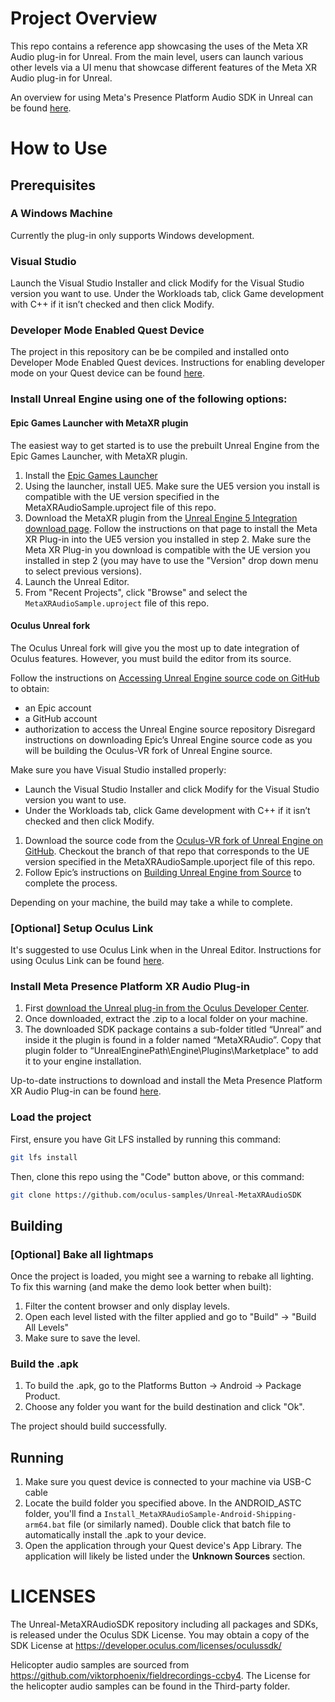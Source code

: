 # Project Overview

This repo contains a reference app showcasing the uses of the Meta XR Audio plug-in for Unreal. From the main level, users can launch various other levels via a UI menu that showcase different features of the Meta XR Audio plug-in for Unreal.

An overview for using Meta's Presence Platform Audio SDK in Unreal can be found [here](https://developer.oculus.com/documentation/unreal/meta-xr-audio-sdk-unreal-req-setup/).

# How to Use

## Prerequisites

### A Windows Machine
Currently the plug-in only supports Windows development.

### Visual Studio

Launch the Visual Studio Installer and click Modify for the Visual Studio version you want to use. Under the Workloads tab, click Game development with C++ if it isn’t checked and then click Modify.

### Developer Mode Enabled Quest Device
The project in this repository can be be compiled and installed onto Developer Mode Enabled Quest devices. Instructions for enabling developer mode on your Quest device can be found [here](https://developer.oculus.com/documentation/native/android/mobile-device-setup/#enable-developer-mode).

### Install Unreal Engine using one of the following options:

#### Epic Games Launcher with MetaXR plugin

The easiest way to get started is to use the prebuilt Unreal Engine from the Epic Games Launcher, with MetaXR plugin.

1. Install the [Epic Games Launcher](https://www.epicgames.com/store/en-US/download)
2. Using the launcher, install UE5. Make sure the UE5 version you install is compatible with the UE version specified in the MetaXRAudioSample.uproject file of this repo.
3. Download the MetaXR plugin from the [Unreal Engine 5 Integration download page](https://developer.oculus.com/downloads/package/unreal-engine-5-integration). Follow the instructions on that page to install the Meta XR Plug-in into the UE5 version you installed in step 2. Make sure the Meta XR Plug-in you download is compatible with the UE version you installed in step 2 (you may have to use the "Version" drop down menu to select previous versions).
3. Launch the Unreal Editor.
4. From "Recent Projects", click "Browse" and select the `MetaXRAudioSample.uproject` file of this repo.

#### Oculus Unreal fork

The Oculus Unreal fork will give you the most up to date integration of Oculus features. However, you must build the editor from its source.

Follow the instructions on [Accessing Unreal Engine source code on GitHub](https://www.unrealengine.com/en-US/ue-on-github) to obtain:
- an Epic account
- a GitHub account
- authorization to access the Unreal Engine source repository
Disregard instructions on downloading Epic’s Unreal Engine source code as you will be building the Oculus-VR fork of Unreal Engine source.

Make sure you have Visual Studio installed properly:
- Launch the Visual Studio Installer and click Modify for the Visual Studio version you want to use.
- Under the Workloads tab, click Game development with C++ if it isn’t checked and then click Modify.

1. Download the source code from the [Oculus-VR fork of Unreal Engine on GitHub](https://github.com/Oculus-VR/UnrealEngine). Checkout the branch of that repo that corresponds to the UE version specified in the MetaXRAudioSample.uporject file of this repo.
2. Follow Epic’s instructions on [Building Unreal Engine from Source](https://docs.unrealengine.com/5.2/en-US/building-unreal-engine-from-source/) to complete the process.

Depending on your machine, the build may take a while to complete.

### [Optional] Setup Oculus Link

It's suggested to use Oculus Link when in the Unreal Editor. Instructions for using Oculus Link can be found [here](https://developer.oculus.com/documentation/unreal/unreal-link/).

### Install Meta Presence Platform XR Audio Plug-in

1. First [download the Unreal plug-in from the Oculus Developer Center](https://developer.oculus.com/downloads/package/meta-xr-audio-unreal/).
1. Once downloaded, extract the .zip to a local folder on your machine.
1. The downloaded SDK package contains a sub-folder titled “Unreal” and inside it the plugin is found in a folder named “MetaXRAudio”. Copy that plugin folder to “UnrealEnginePath\Engine\Plugins\Marketplace" to add it to your engine installation.

Up-to-date instructions to download and install the Meta Presence Platform XR Audio Plug-in can be found [here](https://developer.oculus.com/documentation/unreal/meta-xr-audio-sdk-unreal-req-setup/).

### Load the project

First, ensure you have Git LFS installed by running this command:
```sh
git lfs install
```

Then, clone this repo using the "Code" button above, or this command:
```sh
git clone https://github.com/oculus-samples/Unreal-MetaXRAudioSDK
```

## Building

### [Optional] Bake all lightmaps
Once the project is loaded, you might see a warning to rebake all lighting. To fix this warning (and make the demo look better when built):

1. Filter the content browser and only display levels.
1. Open each level listed with the filter applied and go to "Build" -> "Build All Levels"
1. Make sure to save the level.

### Build the .apk
1. To build the .apk, go to the Platforms Button -> Android -> Package Product.
1. Choose any folder you want for the build destination and click "Ok".

The project should build successfully.

## Running
1. Make sure you quest device is connected to your machine via USB-C cable
1. Locate the build folder you specified above. In the ANDROID_ASTC folder, you'll find a `Install_MetaXRAudioSample-Android-Shipping-arm64.bat` file (or similarly named). Double click that batch file to automatically install the .apk to your device.
1. Open the application through your Quest device's App Library. The application will likely be listed under the **Unknown Sources** section.

# LICENSES

The Unreal-MetaXRAudioSDK repository including all packages and SDKs, is released under the Oculus SDK License.  You may obtain a copy of the SDK License at https://developer.oculus.com/licenses/oculussdk/

Helicopter audio samples are sourced from https://github.com/viktorphoenix/fieldrecordings-ccby4.  The License for the helicopter audio samples can be found in the Third-party folder.
